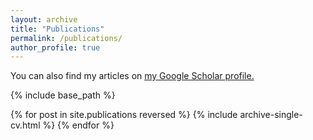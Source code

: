 ```yaml
---
layout: archive
title: "Publications"
permalink: /publications/
author_profile: true
---
```


You can also find my articles on <u><a href="{{ author.googlescholar }}">my Google Scholar profile</a>.</u>


{% include base_path %}

{% for post in site.publications reversed %}
  {% include archive-single-cv.html %}
{% endfor %}
